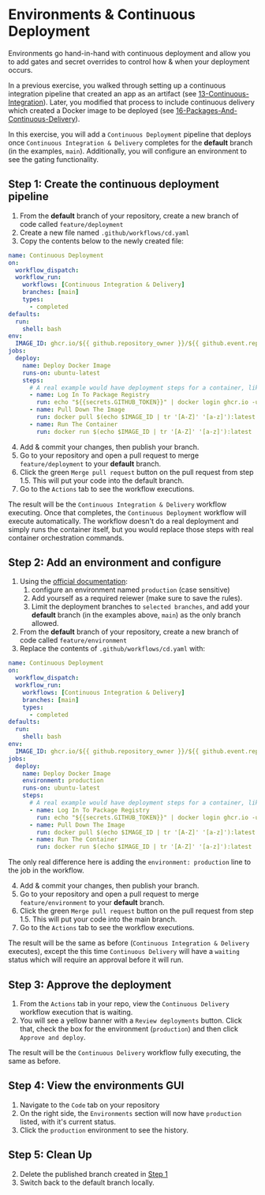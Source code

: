 # Environments & Continuous Deployment
Environments go hand-in-hand with continuous deployment and allow you to add gates and secret overrides to control how & when your deployment occurs.

In a previous exercise, you walked through setting up a continuous integration pipeline that created an app as an artifact (see [13-Continuous-Integration](./13-Continuous-Integration.md)). Later, you modified that process to include continuous delivery which created a Docker image to be deployed (see [16-Packages-And-Continuous-Delivery](./16-Packages-And-Continuous-Delivery.md)).

In this exercise, you will add a `Continuous Deployment` pipeline that deploys once `Continuous Integration & Delivery` completes for the **default** branch (in the examples, `main`). Additionally, you will configure an environment to see the gating functionality.

## Step 1: Create the continuous deployment pipeline
1. From the **default** branch of your repository, create a new branch of code called `feature/deployment`
2. Create a new file named `.github/workflows/cd.yaml`
3. Copy the contents below to the newly created file:

```yaml
name: Continuous Deployment
on:
  workflow_dispatch:
  workflow_run:
    workflows: [Continuous Integration & Delivery]
    branches: [main]
    types:
      - completed
defaults:
  run:
    shell: bash
env:
  IMAGE_ID: ghcr.io/${{ github.repository_owner }}/${{ github.event.repository. name }}
jobs:
  deploy:
    name: Deploy Docker Image
    runs-on: ubuntu-latest
    steps:
      # A real example would have deployment steps for a container, like kubectl commands (for Kubernetes)
      - name: Log In To Package Registry
        run: echo "${{secrets.GITHUB_TOKEN}}" | docker login ghcr.io -u $ --password-stdin
      - name: Pull Down The Image
        run: docker pull $(echo $IMAGE_ID | tr '[A-Z]' '[a-z]'):latest
      - name: Run The Container
        run: docker run $(echo $IMAGE_ID | tr '[A-Z]' '[a-z]'):latest
```

4. Add & commit your changes, then publish your branch.
5. Go to your repository and open a pull request to merge `feature/deployment` to your **default** branch.
6. Click the green `Merge pull request` button on the pull request from step 1.5. This will put your code into the default branch.
7. Go to the `Actions` tab to see the workflow executions.

The result will be the `Continuous Integration & Delivery` workflow executing. Once that completes, the `Continuous Deployment` workflow will execute automatically. The workflow doesn't do a real deployment and simply runs the container itself, but you would replace those steps with real container orchestration commands.

## Step 2: Add an environment and configure
1. Using the [official documentation](https://docs.github.com/en/actions/deployment/targeting-different-environments/using-environments-for-deployment#creating-an-environment): 
   1. configure an environment named `production` (case sensitive)
   2. Add yourself as a required reiewer (make sure to save the rules).
   3. Limit the deployment branches to `selected branches`, and add your **default** branch (in the examples above, `main`) as the only branch allowed.
2. From the **default** branch of your repository, create a new branch of code called `feature/environment`
3. Replace the contents of `.github/workflows/cd.yaml` with:

```yaml
name: Continuous Deployment
on:
  workflow_dispatch:
  workflow_run:
    workflows: [Continuous Integration & Delivery]
    branches: [main]
    types:
      - completed
defaults:
  run:
    shell: bash
env:
  IMAGE_ID: ghcr.io/${{ github.repository_owner }}/${{ github.event.repository. name }}
jobs:
  deploy:
    name: Deploy Docker Image
    environment: production
    runs-on: ubuntu-latest
    steps:
      # A real example would have deployment steps for a container, like kubectl commands (for Kubernetes)
      - name: Log In To Package Registry
        run: echo "${{secrets.GITHUB_TOKEN}}" | docker login ghcr.io -u $ --password-stdin
      - name: Pull Down The Image
        run: docker pull $(echo $IMAGE_ID | tr '[A-Z]' '[a-z]'):latest
      - name: Run The Container
        run: docker run $(echo $IMAGE_ID | tr '[A-Z]' '[a-z]'):latest
```

The only real difference here is adding the `environment: production` line to the job in the workflow.

4. Add & commit your changes, then publish your branch.
5. Go to your repository and open a pull request to merge `feature/environment` to your **default** branch.
6. Click the green `Merge pull request` button on the pull request from step 1.5. This will put your code into the main branch.
7. Go to the `Actions` tab to see the workflow executions.

The result will be the same as before (`Continuous Integration & Delivery` executes), except the this time `Continuous Delivery` will have a `waiting` status which will require an approval before it will run.

## Step 3: Approve the deployment
1. From the `Actions` tab in your repo, view the `Continuous Delivery` workflow execution that is waiting.
2. You will see a yellow banner with a `Review deployments` button. Click that, check the box for the environment (`production`) and then click `Approve and deploy`.

The result will be the `Continuous Delivery` workflow fully executing, the same as before.

## Step 4: View the environments GUI
1. Navigate to the `Code` tab on your repository
2. On the right side, the `Environments` section will now have `production` listed, with it's current status.
3. Click the `production` environment to see the history.

## Step 5: Clean Up
2. Delete the published branch created in [Step 1](#step-1-create-the-continuous-deployment-pipeline)
2. Switch back to the default branch locally.